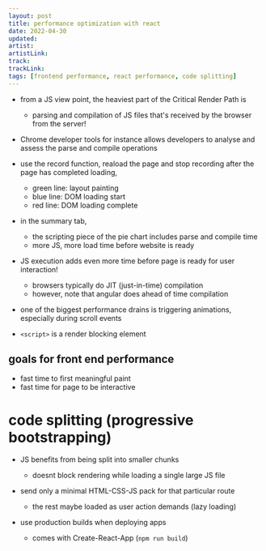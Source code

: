 ```yaml
---
layout: post
title: performance optimization with react
date: 2022-04-30
updated: 
artist: 
artistLink: 
track: 
trackLink: 
tags: [frontend performance, react performance, code splitting]
---
```


- from a JS view point, the heaviest part of the Critical Render Path is 
  - parsing and compilation of JS files that's received by the browser from the server!
- Chrome developer tools for instance allows developers to analyse and assess the parse and compile operations
- use the record function, reaload the page and stop recording after the page has completed loading, 
  - green line: layout painting
  - blue line: DOM loading start
  - red line: DOM loading complete

- in the summary tab,
  - the scripting piece of the pie chart includes parse and compile time
  - more JS, more load time before website is ready
 
- JS execution adds even more time before page is ready for user interaction!
  - browsers typically do JIT (just-in-time) compilation
  - however, note that angular does ahead of time compilation

- one of the biggest performance drains is triggering animations, especially during scroll events

- `<script>` is a render blocking element

## goals for front end performance

- fast time to first meaningful paint
- fast time for page to be interactive


# code splitting (progressive bootstrapping)

- JS benefits from being split into smaller chunks 
  - doesnt block rendering while loading a single large JS file

- send only a minimal HTML-CSS-JS pack for that particular route
  - the rest maybe loaded as user action demands (lazy loading)

- use production builds when deploying apps 
  - comes with Create-React-App (`npm run build`)
